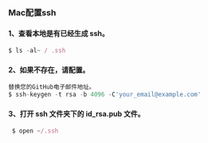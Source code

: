 ### Mac配置ssh

#### 1、查看本地是有已经生成 ssh。

``` js
$ ls -al~ / .ssh
```

#### 2、如果不存在，请配置。

``` js
替换您的GitHub电子邮件地址。
$ ssh-keygen -t rsa -b 4096 -C'your_email@example.com'
```

#### 3、打开 ssh 文件夹下的 id_rsa.pub 文件。

``` js
 $ open ~/.ssh
```
